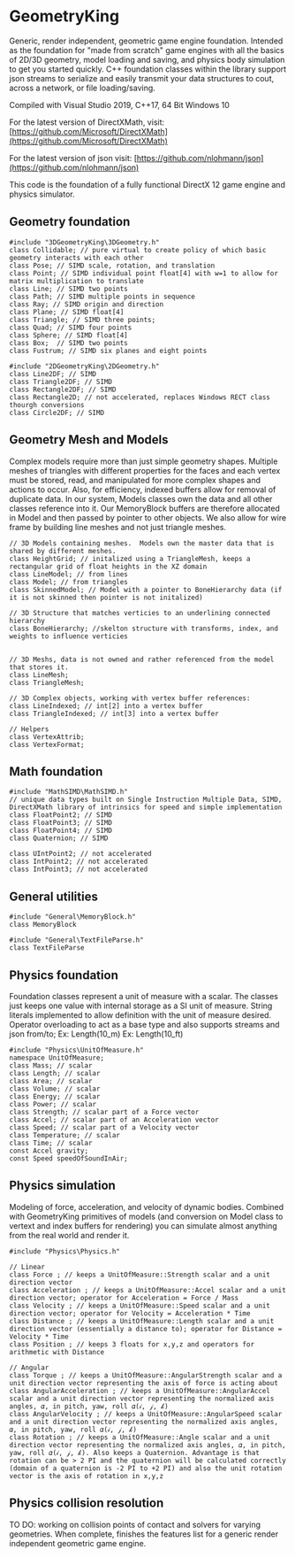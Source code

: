 # GeometryKing

Generic, render independent, geometric game engine foundation. Intended as the foundation for "made from scratch" game engines with all the basics of 2D/3D geometry, model loading and saving, and physics body simulation to get you started quickly.  C\+\+ foundation classes within the library support json streams to serialize and easily transmit your data structures to cout, across a network, or file loading/saving.

Compiled with Visual Studio 2019, C\+\+17, 64 Bit Windows 10

For the latest version of DirectXMath, visit:
[https://github.com/Microsoft/DirectXMath](https://github.com/Microsoft/DirectXMath)

For the latest version of json visit:
[https://github.com/nlohmann/json](https://github.com/nlohmann/json)

This code is the foundation of a fully functional DirectX 12 game engine and physics simulator.

## Geometry foundation
   
    #include "3DGeometryKing\3DGeometry.h"
    class Collidable; // pure virtual to create policy of which basic geometry interacts with each other
    class Pose; // SIMD scale, rotation, and translation
    class Point; // SIMD individual point float[4] with w=1 to allow for matrix multiplication to translate
    class Line; // SIMD two points
    class Path; // SIMD multiple points in sequence
    class Ray; // SIMD origin and direction
    class Plane; // SIMD float[4]
    class Triangle; // SIMD three points;
    class Quad; // SIMD four points
    class Sphere; // SIMD float[4]
    class Box;  // SIMD two points
    class Fustrum; // SIMD six planes and eight points

    #include "2DGeometryKing\2DGeometry.h"
    class Line2DF; // SIMD
    class Triangle2DF; // SIMD
    class Rectangle2DF; // SIMD
    class Rectangle2D; // not accelerated, replaces Windows RECT class thourgh conversions
    class Circle2DF; // SIMD

## Geometry Mesh and Models

Complex models require more than just simple geometry shapes.  Multiple meshes of triangles with different properties for the faces and each vertex must be stored, read, and manipulated for more complex shapes and actions to occur.  Also, for efficiency, indexed buffers allow for removal of duplicate data.  In our system, Models classes own the data and all other classes reference into it.  Our MemoryBlock buffers are therefore allocated in Model and then passed by pointer to other objects.  We also allow for wire frame by building line meshes and not just triangle meshes.

    // 3D Models containing meshes.  Models own the master data that is shared by different meshes. 
    class HeightGrid; // initalized using a TriangleMesh, keeps a rectangular grid of float heights in the XZ domain
    class LineModel; // from lines
    class Model; // from triangles
    class SkinnedModel; // Model with a pointer to BoneHierarchy data (if it is not skinned then pointer is not initalized)  
    
    // 3D Structure that matches verticies to an underlining connected hierarchy
    class BoneHierarchy; //skelton structure with transforms, index, and weights to influence verticies
    

    // 3D Meshs, data is not owned and rather referenced from the model that stores it.
    class LineMesh;
    class TriangleMesh;
    
    // 3D Complex objects, working with vertex buffer references:
    class LineIndexed; // int[2] into a vertex buffer
    class TriangleIndexed; // int[3] into a vertex buffer
    
    // Helpers
    class VertexAttrib;
    class VertexFormat;

## Math foundation

    #include "MathSIMD\MathSIMD.h"
    // unique data types built on Single Instruction Multiple Data, SIMD, DirectXMath library of intrinsics for speed and simple implementation
    class FloatPoint2; // SIMD
    class FloatPoint3; // SIMD
    class FloatPoint4; // SIMD
    class Quaternion; // SIMD

    class UIntPoint2; // not accelerated
    class IntPoint2; // not accelerated
    class IntPoint3; // not accelerated

## General utilities

    #include "General\MemoryBlock.h"
    class MemoryBlock

    #include "General\TextFileParse.h"
    class TextFileParse

## Physics foundation

Foundation classes represent a unit of measure with a scalar.  The classes just keeps one value with internal storage as a SI unit of measure.  String literals implemented to allow definition with the unit of measure desired.  Operator overloading to act as a base type and also supports streams and json from/to;
Ex: Length(10_m)
Ex: Length(10_ft)

    #include "Physics\UnitOfMeasure.h"
    namespace UnitOfMeasure;
    class Mass; // scalar
    class Length; // scalar
    class Area; // scalar
    class Volume; // scalar
    class Energy; // scalar
    class Power; // scalar
    class Strength; // scalar part of a Force vector
    class Accel; // scalar part of an Acceleration vector
    class Speed; // scalar part of a Velocity vector
    class Temperature; // scalar
    class Time; // scalar
    const Accel gravity;
    const Speed speedOfSoundInAir;
    
## Physics simulation

Modeling of force, acceleration, and velocity of dynamic bodies. Combined with GeometryKing primitives of models (and conversion on Model class to vertext and index buffers for rendering) you can simulate almost anything from the real world and render it.

    #include "Physics\Physics.h"

    // Linear
    class Force ; // keeps a UnitOfMeasure::Strength scalar and a unit direction vector
    class Acceleration ; // keeps a UnitOfMeasure::Accel scalar and a unit direction vector; operator for Acceleration = Force / Mass
    class Velocity ; // keeps a UnitOfMeasure::Speed scalar and a unit direction vector; operator for Velocity = Acceleration * Time
    class Distance ; // keeps a UnitOfMeasure::Length scalar and a unit direction vector (essentially a distance to); operator for Distance = Velocity * Time
    class Position ; // keeps 3 floats for x,y,z and operators for arithmetic with Distance
    
    // Angular
    class Torque ; // keeps a UnitOfMeasure::AngularStrength scalar and a unit direction vector representing the axis of force is acting about
    class AngularAcceleration ; // keeps a UnitOfMeasure::AngularAccel scalar and a unit direction vector representing the normalized axis angles, 𝛼, in pitch, yaw, roll 𝛼(𝒾, 𝒿, 𝓀)
    class AngularVelocity ; // keeps a UnitOfMeasure::AngularSpeed scalar and a unit direction vector representing the normalized axis angles, 𝛼, in pitch, yaw, roll 𝛼(𝒾, 𝒿, 𝓀)
    class Rotation ; // keeps a UnitOfMeasure::Angle scalar and a unit direction vector representing the normalized axis angles, 𝛼, in pitch, yaw, roll 𝛼(𝒾, 𝒿, 𝓀). Also keeps a Quaternion. Advantage is that rotation can be > 2 PI and the quaternion will be calculated correctly (domain of a quaternion is -2 PI to +2 PI) and also the unit rotation vector is the axis of rotation in x,y,z

## Physics collision resolution 

TO DO: working on collision points of contact and solvers for varying geometries. When complete, finishes the features list for a generic render independent geometric game engine.
